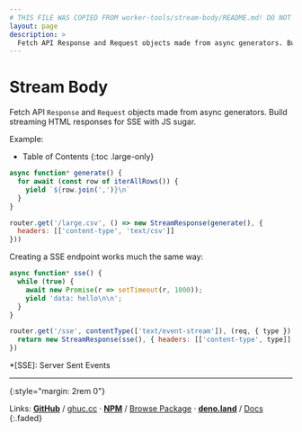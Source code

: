 ```yaml
---
# THIS FILE WAS COPIED FROM worker-tools/stream-body/README.md! DO NOT MODIFY DIRECTLY!
layout: page
description: >
  Fetch API Response and Request objects made from async generators. Build streaming HTML responses for SSE with JS sugar.
---
```


# Stream Body
Fetch API `Response` and `Request` objects made from async generators. 
Build streaming HTML responses for SSE with JS sugar.

Example:

<noscript></noscript>
* Table of Contents
{:toc .large-only}

```js
async function* generate() {
  for await (const row of iterAllRows()) {
    yield `${row.join(',')}\n`
  }
}

router.get('/large.csv', () => new StreamResponse(generate(), { 
  headers: [['content-type', 'text/csv']] 
}))
```

Creating a SSE endpoint works much the same way:

```js
async function* sse() {
  while (true) {
    await new Promise(r => setTimeout(r, 1000));
    yield 'data: hello\n\n';
  }
}

router.get('/sse', contentType(['text/event-stream']), (req, { type }) => {
  return new StreamResponse(sse(), { headers: [['content-type', type]] })
})
```


*[SSE]: Server Sent Events

***
{:style="margin: 2rem 0"}

Links:
[__GitHub__](https://github.com/worker-tools/stream-body)
/ [ghuc.cc](https://ghuc.cc/worker-tools/stream-body/index.ts)
· [__NPM__](https://www.npmjs.com/package/@worker-tools/stream-body) 
/ [Browse Package](https://unpkg.com/browse/@worker-tools/stream-body/)
· [__deno.land__](https://deno.land/x/stream_body)
/ [Docs](https://doc.deno.land/https://raw.githubusercontent.com/worker-tools/stream-body/master/index.ts)
{:.faded}
<br/>